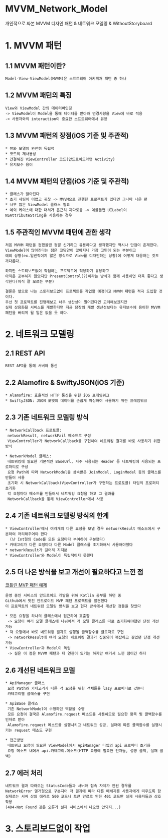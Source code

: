 # MVVM_Network_Model
개인적으로 짜본 MVVM 디자인 패턴 &amp; 네트워크 모델링 &amp; WithoutStoryboard

# 1. MVVM 패턴

## 1.1 MVVM 패턴이란?
~~~~
Model-View-ViewModel(MVVM)은 소프트웨어 아키택쳐 패턴 중 하나
~~~~
## 1.2 MVVM 패턴의 특징
~~~~
View와 ViewModel 간의 데이터바인딩
-> ViewModel이 Model을 통해 데이터를 받아와 변경사항을 View에 바로 적용
-> 사용자와의 interaction이 중요한 소프트웨어에서 유용
~~~~

## 1.3 MVVM 패턴의 장점(iOS 기준 및 주관적)
~~~~
* 뷰와 모델이 완전히 독립적
* 코드의 재사용성
* 간결해진 ViewController 코드(안드로이드라면 Activity)
* 유지보수 용이
~~~~

## 1.4 MVVM 패턴의 단점(iOS 기준 및 주관적)
~~~~
* 클래스가 많아진다
* 초기 세팅이 어렵고 귀찮 -> MVVM으로 진행한 프로젝트가 있다면 그나마 나은 편
* 너무 많은 ViewModel 클래스 필요
* 예외 케이스에 대한 대처가 은근히 까다로움 -> 예를들면 UILabel이 NSAttributeString을 사용하는 경우
~~~~

## 1.5 주관적인 MVVM 패턴에 관한 생각
~~~~
처음 MVVM 패턴을 접했을땐 정말 신기하고 유용하다고 생각했지만 역시나 단점이 존재한다.
ViewModel이 많아진다는 점은 코딩양이 많아지니 가장 고민이 되는 부분이고
예외 상황(ex.일반적이지 않은 방식으로 View를 디자인하는 상황)에 어떻게 대응하는 것도 까다롭다.

하지만 스토리보드없이 작업하는 프로젝트에 적용하기 유용하고
아직은 공부하지 않았지만 PresentControl(?)이라는 방식과 함께 사용하면 더욱 좋다고 생각한다(아직 잘 모르는 부분)

결론은 앞으로 나는 스토리보드없이 프로젝트를 작업할 예정이고 MVVM 패턴을 적극 도입할 것이다.
우선 첫 프로젝트를 진행해보고 너무 생산성이 떨어진다면 고려해보겠지만
실제 상용화될 서비스를 개발한다면 지금 당장의 개발 생산성보다는 유지보수에 용이한 MVVM 패턴을 버리게 될 일은 없을 듯 하다.
~~~~

# 2. 네트워크 모델링

## 2.1 REST API
~~~~
REST API를 통해 서버와 통신
~~~~

## 2.2 Alamofire & SwiftyJSON(iOS 기준)
~~~~
* Alamofire: 효율적인 HTTP 통신을 위한 iOS 프레임워크
* SwiftyJSON: JSON 포맷의 데이터를 손쉽게 파싱하여 사용하기 위한 프레임워크
~~~~

## 2.3 기존 네트워크 모델링 방식
~~~~
* NetworkCallback 프로토콜:
 networkResult, networkFail 메소드로 구성
 ViewController가 NetworkCallback를 구현하여 네트워킹 결과를 바로 사용하기 위한 방식

* NetworkModel 클래스:
 네트워킹에 필요한 기본적인 BaseUrl, 자주 사용되는 Header 등 네트워킹에 사용되는 프로퍼티로 구성
 요청 Path에 따라 NetworkModel을 상속받은 JoinModel, LoginModel 등의 클래스를 만들어 사용
 초기화 시 NetworkCallback(ViewController가 구현하는 프로토콜) 타입의 프로퍼티 초기화
 각 요청마다 메소드를 만들어서 네트워킹 요청을 하고 그 결과를
 NetworkCallback을 통해 ViewController에서 사용
~~~~

## 2.4 기존 네트워크 모델링 방식의 한계
~~~~
* ViewController에서 여러개의 다른 요청을 보낼 경우 networkResult 메소드에서 구분하여 처리해주어야 한다
  (난 Int형의 Code를 모든 요청마다 부여하여 구분했다)
* 카테고리가 다른 요청마다 다른 Model 클래스를 초기화해서 사용해야했다
* networkResult가 길어져 지저분
* ViewController와 Model이 독립적이지 못했다
~~~~

## 2.5 더 나은 방식을 보고 개선이 필요하다고 느낀 점

[코틀린 MVP 패턴 예제][0700fa06]
~~~~
운영 중인 서비스의 안드로이드 개발을 위해 Kotlin 공부를 하던 중
Github에서 멋진 안드로이드 MVP 패턴 프로젝트를 발견했다
이 프로젝트의 네트워킹 모델링 방식을 보고 현재 방식에서 개선할 점들을 찾았다

* 모든 요청을 하나의 클래스에서 접근하여 호출함
 -> 요청이 여러 모델 클래스에 나뉘어져 각 모델 클래스를 따로 초기화해야했던 단점 개선 가능
* 각 요청에서 바로 네트워킹 결과로 실행될 콜백함수를 클로저로 구현
 -> networkResult에 여러 요청의 네트워킹 결과가 집중되어 복잡하고 길었던 단점 개선 가능
* ViewController과 Model이 독립
 -> 실은 이 점은 MVVM 패턴과 더 연관이 있기는 하지만 여기서 느낀 점이긴 하다
~~~~

## 2.6 개선된 네트워크 모델

~~~~
* ApiManager 클래스
 요청 Path와 카테고리가 다른 각 요청을 위한 객체들을 lazy 프로퍼티로 갖는다
 카테고리별 클래스를 구현

* ApiBase 클래스
 기존 NetworkModel이 수행하던 역할을 수행
 모든 요청이 결국은 Alamofire.request 메소드를 사용하므로 필요한 항목 및 콜백함수를 인자로 받아
 Alamofire.request 메소드를 실행시키고 네트워크 성공, 실패에 따른 콜백함수를 실행시키는 request 메소드 구현

* 접근방법
 네트워크 요청이 필요한 ViewModel에서 ApiManager 타입의 api 프로퍼티 초기화
 요청 메소드 내에서 api.카테고리.메소드(HTTP 요청에 필요한 인자들, 성공 콜백, 실패 콜백)
~~~~

## 2.7 에러 처리
~~~~
네트워크 결과 따라오는 StatusCode들과 서버와 접속 자체가 안된 경우를
NetworkError 열거형으로 구분지어 각 결과에 따라 다른 메세지를 사용자에게 띄우도록 함
실제로는 서버 상의 에러로 500 코드나 토큰 만료로 인한 401 코드만 실제 사용자들과 상호작용
(404-Not Found 같은 오류가 실제 서비스에서 나오면 안되지...)
~~~~

  [0700fa06]: https://github.com/Yalantis/kotlin-mvp-example "코틀린 MVP 패턴 예제"

# 3. 스토리보드없이 작업
